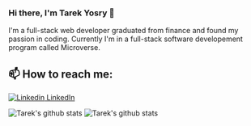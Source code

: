### Hi there, I'm Tarek Yosry 👋


I'm a full-stack web developer graduated from finance and found my passion in coding. Currently I'm in a full-stack software developement program called Microverse.



## 📫 How to reach me: 
[![Linkedin](https://i.stack.imgur.com/gVE0j.png) LinkedIn](https://www.linkedin.com/in/tarek-yosry/)

![Tarek's github stats](https://github-readme-stats.vercel.app/api?username=tarek102&show_icons=true&theme=dark)
![Tarek's github stats](https://github-readme-stats.vercel.app/api/top-langs/?username=tarek102&theme=dark&layout=compact)




















